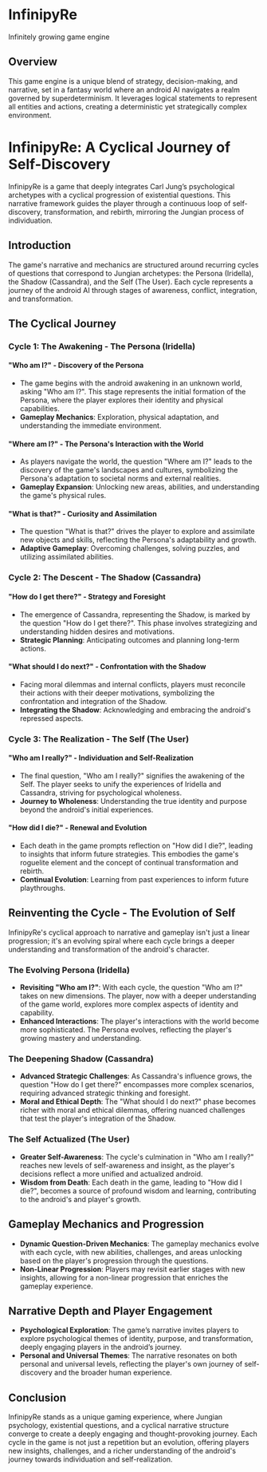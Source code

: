 # InfinipyRe
 Infinitely growing game engine


## Overview

This game engine is a unique blend of strategy, decision-making, and narrative, set in a fantasy world where an android AI navigates a realm governed by superdeterminism. It leverages logical statements to represent all entities and actions, creating a deterministic yet strategically complex environment.


# InfinipyRe: A Cyclical Journey of Self-Discovery

InfinipyRe is a game that deeply integrates Carl Jung’s psychological archetypes with a cyclical progression of existential questions. This narrative framework guides the player through a continuous loop of self-discovery, transformation, and rebirth, mirroring the Jungian process of individuation.

## Introduction

The game's narrative and mechanics are structured around recurring cycles of questions that correspond to Jungian archetypes: the Persona (Iridella), the Shadow (Cassandra), and the Self (The User). Each cycle represents a journey of the android AI through stages of awareness, conflict, integration, and transformation.

## The Cyclical Journey

### Cycle 1: The Awakening - The Persona (Iridella)

#### "Who am I?" - Discovery of the Persona
- The game begins with the android awakening in an unknown world, asking "Who am I?". This stage represents the initial formation of the Persona, where the player explores their identity and physical capabilities.
- **Gameplay Mechanics**: Exploration, physical adaptation, and understanding the immediate environment.

#### "Where am I?" - The Persona's Interaction with the World
- As players navigate the world, the question "Where am I?" leads to the discovery of the game's landscapes and cultures, symbolizing the Persona's adaptation to societal norms and external realities.
- **Gameplay Expansion**: Unlocking new areas, abilities, and understanding the game's physical rules.

#### "What is that?" - Curiosity and Assimilation
- The question "What is that?" drives the player to explore and assimilate new objects and skills, reflecting the Persona's adaptability and growth.
- **Adaptive Gameplay**: Overcoming challenges, solving puzzles, and utilizing assimilated abilities.

### Cycle 2: The Descent - The Shadow (Cassandra)

#### "How do I get there?" - Strategy and Foresight
- The emergence of Cassandra, representing the Shadow, is marked by the question "How do I get there?". This phase involves strategizing and understanding hidden desires and motivations.
- **Strategic Planning**: Anticipating outcomes and planning long-term actions.

#### "What should I do next?" - Confrontation with the Shadow
- Facing moral dilemmas and internal conflicts, players must reconcile their actions with their deeper motivations, symbolizing the confrontation and integration of the Shadow.
- **Integrating the Shadow**: Acknowledging and embracing the android's repressed aspects.

### Cycle 3: The Realization - The Self (The User)

#### "Who am I really?" - Individuation and Self-Realization
- The final question, "Who am I really?" signifies the awakening of the Self. The player seeks to unify the experiences of Iridella and Cassandra, striving for psychological wholeness.
- **Journey to Wholeness**: Understanding the true identity and purpose beyond the android's initial experiences.

#### "How did I die?" - Renewal and Evolution
- Each death in the game prompts reflection on "How did I die?", leading to insights that inform future strategies. This embodies the game's roguelite element and the concept of continual transformation and rebirth.
- **Continual Evolution**: Learning from past experiences to inform future playthroughs.
## Reinventing the Cycle - The Evolution of Self

InfinipyRe's cyclical approach to narrative and gameplay isn't just a linear progression; it's an evolving spiral where each cycle brings a deeper understanding and transformation of the android's character.

### The Evolving Persona (Iridella)

- **Revisiting "Who am I?"**: With each cycle, the question "Who am I?" takes on new dimensions. The player, now with a deeper understanding of the game world, explores more complex aspects of identity and capability.
- **Enhanced Interactions**: The player's interactions with the world become more sophisticated. The Persona evolves, reflecting the player's growing mastery and understanding.

### The Deepening Shadow (Cassandra)

- **Advanced Strategic Challenges**: As Cassandra's influence grows, the question "How do I get there?" encompasses more complex scenarios, requiring advanced strategic thinking and foresight.
- **Moral and Ethical Depth**: The "What should I do next?" phase becomes richer with moral and ethical dilemmas, offering nuanced challenges that test the player's integration of the Shadow.

### The Self Actualized (The User)

- **Greater Self-Awareness**: The cycle's culmination in "Who am I really?" reaches new levels of self-awareness and insight, as the player's decisions reflect a more unified and actualized android.
- **Wisdom from Death**: Each death in the game, leading to "How did I die?", becomes a source of profound wisdom and learning, contributing to the android's and player's growth.

## Gameplay Mechanics and Progression

- **Dynamic Question-Driven Mechanics**: The gameplay mechanics evolve with each cycle, with new abilities, challenges, and areas unlocking based on the player's progression through the questions.
- **Non-Linear Progression**: Players may revisit earlier stages with new insights, allowing for a non-linear progression that enriches the gameplay experience.

## Narrative Depth and Player Engagement

- **Psychological Exploration**: The game’s narrative invites players to explore psychological themes of identity, purpose, and transformation, deeply engaging players in the android’s journey.
- **Personal and Universal Themes**: The narrative resonates on both personal and universal levels, reflecting the player's own journey of self-discovery and the broader human experience.

## Conclusion

InfinipyRe stands as a unique gaming experience, where Jungian psychology, existential questions, and a cyclical narrative structure converge to create a deeply engaging and thought-provoking journey. Each cycle in the game is not just a repetition but an evolution, offering players new insights, challenges, and a richer understanding of the android's journey towards individuation and self-realization.
